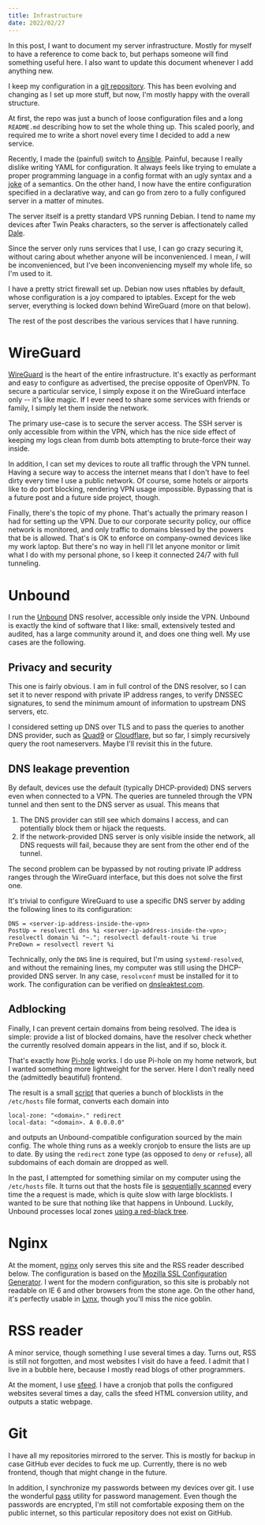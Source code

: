 ```yaml
---
title: Infrastructure
date: 2022/02/27
---
```


In this post, I want to document my server infrastructure. Mostly for myself to
have a reference to come back to, but perhaps someone will find something
useful here. I also want to update this document whenever I add anything new.

I keep my configuration in a [git
repository](https://github.com/tomaskala/server-config). This has been evolving
and changing as I set up more stuff, but now, I'm mostly happy with the overall
structure.

At first, the repo was just a bunch of loose configuration files and a long
`README.md` describing how to set the whole thing up. This scaled poorly, and
required me to write a short novel every time I decided to add a new service.

Recently, I made the (painful) switch to [Ansible](https://www.ansible.com/).
Painful, because I really dislike writing YAML for configuration. It always
feels like trying to emulate a proper programming language in a config format
with an ugly syntax and a
[joke](https://www.bram.us/2022/01/11/yaml-the-norway-problem) of a semantics.
On the other hand, I now have the entire configuration specified in a
declarative way, and can go from zero to a fully configured server in a matter
of minutes.

The server itself is a pretty standard VPS running Debian. I tend to name my
devices after Twin Peaks characters, so the server is affectionately called
[Dale](https://en.wikipedia.org/wiki/Dale_Cooper).

Since the server only runs services that I use, I can go crazy securing it,
without caring about whether anyone will be inconvenienced. I mean, *I* will be
inconvenienced, but I've been inconveniencing myself my whole life, so I'm used
to it.

I have a pretty strict firewall set up. Debian now uses nftables by default,
whose configuration is a joy compared to iptables. Except for the web server,
everything is locked down behind WireGuard (more on that below).

The rest of the post describes the various services that I have running.

# WireGuard

[WireGuard](https://www.wireguard.com/) is the heart of the entire
infrastructure. It's exactly as performant and easy to configure as advertised,
the precise opposite of OpenVPN. To secure a particular service, I simply
expose it on the WireGuard interface only -- it's like magic. If I ever need to
share some services with friends or family, I simply let them inside the
network.

The primary use-case is to secure the server access. The SSH server is only
accessible from within the VPN, which has the nice side effect of keeping my
logs clean from dumb bots attempting to brute-force their way inside.

In addition, I can set my devices to route all traffic through the VPN tunnel.
Having a secure way to access the internet means that I don't have to feel
dirty every time I use a public network. Of course, some hotels or airports
like to do port blocking, rendering VPN usage impossible. Bypassing that is a
future post and a future side project, though.

Finally, there's the topic of my phone. That's actually the primary reason I
had for setting up the VPN. Due to our corporate security policy, our office
network is monitored, and only traffic to domains blessed by the powers that be
is allowed. That's is OK to enforce on company-owned devices like my work
laptop. But there's no way in hell I'll let anyone monitor or limit what I do
with my personal phone, so I keep it connected 24/7 with full tunneling.

# Unbound

I run the [Unbound](https://nlnetlabs.nl/projects/unbound/) DNS resolver,
accessible only inside the VPN. Unbound is exactly the kind of software that I
like: small, extensively tested and audited, has a large community around it,
and does one thing well. My use cases are the following.

## Privacy and security

This one is fairly obvious. I am in full control of the DNS resolver, so I can
set it to never respond with private IP address ranges, to verify DNSSEC
signatures, to send the minimum amount of information to upstream DNS servers,
etc.

I considered setting up DNS over TLS and to pass the queries to another DNS
provider, such as [Quad9](https://www.quad9.net/) or
[Cloudflare](https://www.cloudflare.com/), but so far, I simply recursively
query the root nameservers. Maybe I'll revisit this in the future.

## DNS leakage prevention

By default, devices use the default (typically DHCP-provided) DNS servers even
when connected to a VPN. The queries are tunneled through the VPN tunnel and
then sent to the DNS server as usual. This means that

1. The DNS provider can still see which domains I access, and can potentially
   block them or hijack the requests.
2. If the network-provided DNS server is only visible inside the network, all
   DNS requests will fail, because they are sent from the other end of the
   tunnel.

The second problem can be bypassed by not routing private IP address ranges
through the WireGuard interface, but this does not solve the first one.

It's trivial to configure WireGuard to use a specific DNS server by adding the
following lines to its configuration:
```
DNS = <server-ip-address-inside-the-vpn>
PostUp = resolvectl dns %i <server-ip-address-inside-the-vpn>; resolvectl domain %i "~."; resolvectl default-route %i true
PreDown = resolvectl revert %i
```
Technically, only the `DNS` line is required, but I'm using `systemd-resolved`,
and without the remaining lines, my computer was still using the DHCP-provided
DNS server. In any case, `resolvconf` must be installed for it to work. The
configuration can be verified on [dnsleaktest.com](https://dnsleaktest.com/).

## Adblocking

Finally, I can prevent certain domains from being resolved. The idea is simple:
provide a list of blocked domains, have the resolver check whether the
currently resolved domain appears in the list, and if so, block it.

That's exactly how [Pi-hole](https://pi-hole.net/) works. I do use Pi-hole on
my home network, but I wanted something more lightweight for the server. Here I
don't really need the (admittedly beautiful) frontend.

The result is a small
[script](https://github.com/tomaskala/server-config/blob/master/roles/unbound/files/fetch-blocklists)
that queries a bunch of blocklists in the `/etc/hosts` file format, converts
each domain into
```
local-zone: "<domain>." redirect
local-data: "<domain>. A 0.0.0.0"
```
and outputs an Unbound-compatible configuration sourced by the main
config. The whole thing runs as a weekly cronjob to ensure the lists are up to
date. By using the `redirect` zone type (as opposed to `deny` or `refuse`), all
subdomains of each domain are dropped as well.

In the past, I attempted for something similar on my computer using the
`/etc/hosts` file. It turns out that the hosts file is [sequentially
scanned](https://unix.stackexchange.com/questions/588184/what-will-happen-if-i-add-1-million-lines-in-etc-hosts)
every time the a request is made, which is quite slow with large blocklists. I
wanted to be sure that nothing like that happens in Unbound. Luckily, Unbound
processes local zones [using a red-black
tree](https://github.com/NLnetLabs/unbound/blob/master/services/localzone.c).

# Nginx

At the moment, [nginx](https://nginx.org/en/) only serves this site and the RSS
reader described below. The configuration is based on the [Mozilla SSL
Configuration Generator](https://ssl-config.mozilla.org/). I went for the
modern configuration, so this site is probably not readable on IE 6 and other
browsers from the stone age. On the other hand, it's perfectly usable in
[Lynx](https://lynx.invisible-island.net/), though you'll miss the nice goblin.

# RSS reader

A minor service, though something I use several times a day. Turns out, RSS is
still not forgotten, and most websites I visit do have a feed. I admit that I
live in a bubble here, because I mostly read blogs of other programmers.

At the moment, I use
[sfeed](https://codemadness.org/sfeed-simple-feed-parser.html). I have a
cronjob that polls the configured websites several times a day, calls the sfeed
HTML conversion utility, and outputs a static webpage.

# Git

I have all my repositories mirrored to the server. This is mostly for backup in
case GitHub ever decides to fuck me up. Currently, there is no web frontend,
though that might change in the future.

In addition, I synchronize my passwords between my devices over git. I use the
wonderful [pass](https://www.passwordstore.org/) utility for password
management. Even though the passwords are encrypted, I'm still not comfortable
exposing them on the public internet, so this particular repository does not
exist on GitHub.
